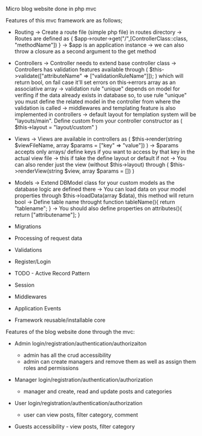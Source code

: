 Micro blog website done in php mvc

Features of this mvc framework are as follows;
* Routing
-> Create a route file (simple php file) in routes directory
-> Routes are defined as { $app->router->get("/",[ControllerClass::class, "methodName"]) }
    -> $app is an application instance
    -> we can also throw a closure as a second argument to the get method

* Controllers
-> Controller needs to extend base controller class
    -> Controllers has validation features available through ( $this->validate(["attributeName" => ["validationRuleName"]]); ) which will return bool, on fail case it'll set errors on this->errors array as an associative array
    -> validation rule "unique" depends on model for verifing if the data already exists in database so, to use rule "unique" you must define the related model in the controller from where the validation is called
    -> middlewares and templating feature is also implemented in controllers
    -> default layout for templation system will be "layouts/main". Define custom from your controller constructor as ( $this->layout = "layout/custom" )

* Views
-> Views are available in controllers as ( $this->render(string $viewFileName, array $params = ["key" => "value"]) )
    -> $params accepts only arrays/ define keys if you want to access by that key in the actual view file
    -> this if take the define layout or default if not
-> You can also render just the view (without $this->layout) through ( $this->renderView(string $view, array $params = []) )

* Models
-> Extend DBModel class for your custom models as the database logic are defined there
-> You can load data on your model properties through $this->loadData(array $data), this method will return bool
-> Define table name throught function tableName(){ return "tablename"; }
-> You should also define properties on attributes(){ return ["attributename"]; }

* Migrations

* Processing of request data

* Validations

* Register/Login

* TODO - Active Record Pattern

* Session

* Middlewares

* Application Events

* Framework reusable/installable core

Features of the blog website done through the mvc:
* Admin login/registration/authentication/authorizaiton
    - admin has all the crud accessibility
    - admin can create managers and remove them as well as assign them roles and permissions

* Manager login/registration/authentication/authorization
    - manager and create, read and update posts and categories

* User login/registration/authentication/authorization
    - user can view posts, filter category, comment

* Guests accessibility - view posts, filter category